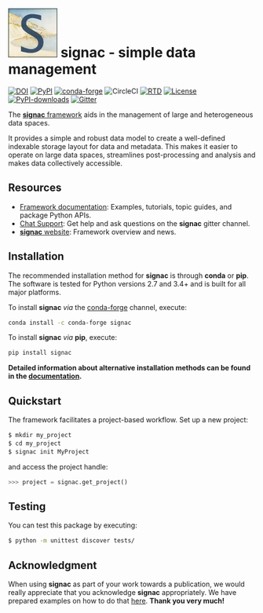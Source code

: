 # <img src="doc/images/logo.png" width="100" height="100"> signac - simple data management

[![DOI](https://zenodo.org/badge/72946496.svg)](https://zenodo.org/badge/latestdoi/72946496)
[![PyPI](https://img.shields.io/pypi/v/signac.svg)](https://pypi.org/project/signac/)
[![conda-forge](https://img.shields.io/conda/vn/conda-forge/signac.svg?style=flat)](https://anaconda.org/conda-forge/signac)
![CircleCI](https://img.shields.io/circleci/project/github/glotzerlab/signac/master.svg)
[![RTD](https://img.shields.io/readthedocs/signac.svg?style=flat)](https://docs.signac.io)
[![License](https://img.shields.io/github/license/glotzerlab/signac.svg)](https://github.com/glotzerlab/signac/blob/master/LICENSE.txt)
[![PyPI-downloads](https://img.shields.io/pypi/dm/signac.svg?style=flat)](https://pypistats.org/packages/signac)
[![Gitter](https://img.shields.io/gitter/room/signac/Lobby.svg?style=flat)](https://gitter.im/signac/Lobby)


The [**signac** framework](https://signac.io) aids in the management of large and heterogeneous data spaces.

It provides a simple and robust data model to create a well-defined indexable storage layout for data and metadata.
This makes it easier to operate on large data spaces, streamlines post-processing and analysis and makes data collectively accessible.

## Resources

- [Framework documentation](https://docs.signac.io/):
  Examples, tutorials, topic guides, and package Python APIs.
- [Chat Support](https://gitter.im/signac/Lobby):
  Get help and ask questions on the **signac** gitter channel.
- [**signac** website](https://signac.io/):
  Framework overview and news.

## Installation

The recommended installation method for **signac** is through **conda** or **pip**.
The software is tested for Python versions 2.7 and 3.4+ and is built for all major platforms.

To install **signac** *via* the [conda-forge](https://conda-forge.github.io/) channel, execute:

```bash
conda install -c conda-forge signac
```

To install **signac** *via* **pip**, execute:

```bash
pip install signac
```

**Detailed information about alternative installation methods can be found in the [documentation](https://docs.signac.io/en/latest/installation.html).**

## Quickstart

The framework facilitates a project-based workflow.
Set up a new project:

```bash
$ mkdir my_project
$ cd my_project
$ signac init MyProject
```

and access the project handle:

```python
>>> project = signac.get_project()
```

## Testing

You can test this package by executing:

```bash
$ python -m unittest discover tests/
```

## Acknowledgment

When using **signac** as part of your work towards a publication, we would really appreciate that you acknowledge **signac** appropriately.
We have prepared examples on how to do that [here](http://docs.signac.io/en/latest/acknowledge.html).
**Thank you very much!**

